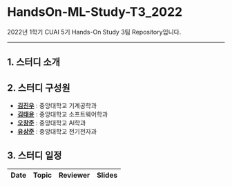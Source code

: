 # HandsOn-ML-Study-T3_2022
2022년 1학기 CUAI 5기 Hands-On Study 3팀 Repository입니다.

---
## 1. 스터디 소개

## 2. 스터디 구성원

* [**김진우**](https://github.com/kjwspace) : 중앙대학교 기계공학과
* [**김태윤**](https://github.com/KimTaeYun02) : 중앙대학교 소프트웨어학과
* [**오창준**](https://github.com/OCJMS) : 중앙대학교 AI학과
* [**유상준**](https://github.com/SangjunRyu) : 중앙대학교 전기전자과

## 3. 스터디 일정

|       Date       | Topic | Reviewer | Slides |
|:----------------:|:----------------------------------------:|:----------:|:------:|
